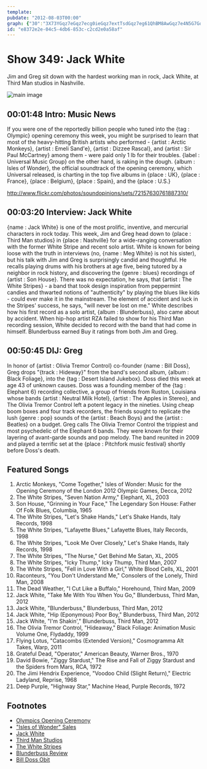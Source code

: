 ```yaml
---
template: 
pubdate: "2012-08-03T00:00"
graph: {"30":"3X73YGqz7eGqz7ecg0ieGqz7extTsdGqz7eg61QhBM8AwGqz7e4N5G7Gqz7e1p46QGqz7eGqz7eMsepwGqz7ebn6K1BMsCbGqz7e","5K":"8miPwYxuNy8miPwoB5788KKu08miPwBGabnoB578BHbFfYxuNyeRBqrrJCk9","2CL":"VrgAprlMZPMM9I9VrgAp8NqhrVrgApVrgApmNGOiVrgApmRE1nMM9I9rlMZPqYVo9rlMZPBKTkomNGOimNGOirOdxt9MGtle3iyT9MGtlk31YZ"}
id: "e8372e2e-04c5-4db6-853c-c2cd2e0a58af"
---
```






# Show 349: Jack White

Jim and Greg sit down with the hardest working man in rock, Jack White, at Third Man studios in Nashville.

![main image](https://static.soundopinions.org/images/2012/jackwhite.jpg)



## 00:01:48 Intro: Music News

If you were one of the reportedly billion people who tuned into the {tag : Olympic} opening ceremony  this week, you might be surprised to learn that most of the heavy-hitting British artists who performed - {artist : Arctic Monkeys}, {artist : Emeli Sand'e}, {artist : Dizzee Rascal}, and {artist : Sir Paul McCartney} among them - were paid only 1 lb for their troubles. {label : Universal Music Group} on the other hand, is raking in the dough. {album : Isles of Wonder}, the official soundtrack of the opening ceremony, which Universal released, is charting in the top five albums in {place : UK}, {place : France}, {place : Belgium}, {place : Spain}, and the {place : U.S.}

http://www.flickr.com/photos/soundopinions/sets/72157630761887310/



## 00:03:20 Interview: Jack White

{name : Jack White} is one of the most prolific, inventive, and mercurial characters in rock today. This week, Jim and Greg head down to {place : Third Man studios} in {place : Nashville} for a wide-ranging conversation with the former White Stripe and recent solo artist. White is known for being loose with the truth in interviews (no, {name : Meg White} is not his sister), but his talk with Jim and Greg is surprisingly candid and thoughtful. He recalls playing drums with his brothers at age five, being tutored by a neighbor in rock history, and discovering the {genre : blues} recordings of {artist : Son House}. There was no expectation, he says, that {artist : The White Stripes} - a band that took design inspiration from peppermint candies and thwarted notions of "authenticity" by playing the blues like kids - could ever make it in the mainstream. The element of accident and luck in the Stripes' success, he says, "will never be lost on me." White describes how his first record as a solo artist, {album : Blunderbuss}, also came about by accident. When hip-hop artist RZA failed to show for his Third Man recording session, White decided to record with the band that had come in himself. Blunderbuss earned Buy it ratings from both Jim and Greg.



## 00:50:45 DIJ: Greg

In honor of {artist : Olivia Tremor Control} co-founder {name : Bill Doss}, Greg drops "{track : Hideway}" from the band's second album, {album : Black Foliage}, into the {tag : Desert Island Jukebox}. Doss died this week at age 43 of unknown causes. Doss was a founding member of the {tag : Elephant 6} recording collective, a group of friends from Ruston, Louisiana whose bands {artist : Neutral Milk Hotel}, {artist : The Apples in Stereo}, and The Olivia Tremor Control left a potent legacy in the nineties. Using cheap boom boxes and four track recorders, the friends sought to replicate the lush {genre : pop} sounds of the {artist : Beach Boys} and the {artist : Beatles} on a budget. Greg calls The Olivia Tremor Control the trippiest and most psychedelic of the Elephant 6 bands. They were known for their layering of avant-garde sounds and pop melody. The band reunited in 2009 and played a terrific set at the {place : Pitchfork music festival} shortly before Doss's death.



## Featured Songs

1. Arctic Monkeys, "Come Together," Isles of Wonder: Music for the Opening Ceremony of the London 2012 Olympic Games, Decca, 2012
2. The White Stripes, "Seven Nation Army," Elephant, XL, 2003
3. Son House, "Grinning in Your Face," The Legendary Son House: Father Of Folk Blues, Columbia, 1965
4. The White Stripes, "Let's Shake Hands," Let's Shake Hands, Italy Records, 1998
5. The White Stripes, "Lafayette Blues," Lafayette Blues, Italy Records, 1998
6. The White Stripes, "Look Me Over Closely," Let's Shake Hands, Italy Records, 1998
7. The White Stripes, "The Nurse," Get Behind Me Satan, XL, 2005
8. The White Stripes, "Icky Thump," Icky Thump, Third Man, 2007
9. The White Stripes, "Fell in Love With a Girl," White Blood Cells, XL, 2001
10. Raconteurs, "You Don't Understand Me," Consolers of the Lonely, Third Man, 2008
11. The Dead Weather, "I Cut Like a Buffalo," Horehound, Third Man, 2009
12. Jack White, "Take Me With You When You Go," Blunderbuss, Third Man, 2012
13. Jack White, "Blunderbuss," Blunderbuss, Third Man, 2012
14. Jack White, "Hip (Eponymous) Poor Boy," Blunderbuss, Third Man, 2012
15. Jack White, "I'm Shakin'," Blunderbuss, Third Man, 2012
16. The Olivia Tremor Control, "Hideaway," Black Foliage: Animation Music Volume One, Flydaddy, 1999
17. Flying Lotus, "Catacombs (Extended Version)," Cosmogramma Alt Takes, Warp, 2011
18. Grateful Dead, "Operator," American Beauty, Warner Bros., 1970
19. David Bowie, "Ziggy Stardust," The Rise and Fall of Ziggy Stardust and the Spiders from Mars, RCA, 1972
20. The Jimi Hendrix Experience, "Voodoo Child (Slight Return)," Electric Ladyland, Reprise, 1968
21. Deep Purple, "Highway Star," Machine Head, Purple Records, 1972



## Footnotes

- [Olympics Opening Ceremony](http://www.rollingstone.com/music/news/british-music-takes-center-stage-at-olympics-opening-ceremony-20120728)
- ["Isles of Wonder" Sales](http://mashable.com/2012/07/30/olympics-opening-ceremony-soundtrack-itunes-spotify-isles-of-wonder/)
- [Jack White](http://jackwhiteiii.com/)
- [Third Man Studios](http://thirdmanrecords.com/about/nashville-storefront/)
- [The White Stripes](http://www.whitestripes.net/)
- [Blunderbuss Review](http://www.soundopinions.org/show/335/#blunderbuss)
- [Bill Doss Obit](http://pitchfork.com/news/47328-bill-doss-of-olivia-tremor-control-has-died/)